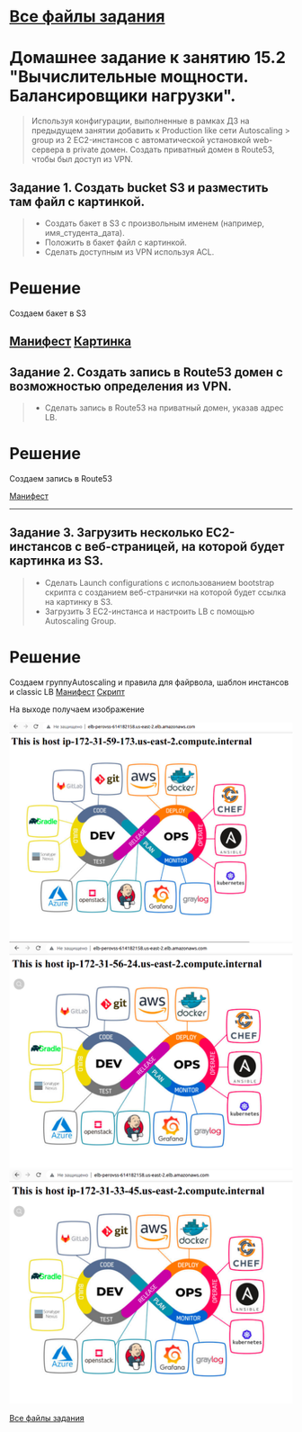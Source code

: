 # [Все файлы задания](https://github.com/Perovss/netology/tree/master/task15.2)

# Домашнее задание к занятию 15.2 "Вычислительные мощности. Балансировщики нагрузки".

> Используя конфигурации, выполненные в рамках ДЗ на предыдущем занятии добавить к Production like сети Autoscaling > group из 2 EC2-инстансов с  автоматической установкой web-сервера в private домен. Создать приватный домен в Route53, чтобы был доступ из VPN.

## Задание 1. Создать bucket S3 и разместить там файл с картинкой.

> - Создать бакет в S3 с произвольным именем (например, имя_студента_дата).
> - Положить в бакет файл с картинкой.
> - Сделать доступным из VPN используя ACL.

# Решение

Создаем бакет в S3

[Манифест](https://github.com/Perovss/netology/blob/master/task15.2/terraform/s3_bucket.tf)
[Картинка](https://github.com/Perovss/netology/blob/master/task15.2/terraform/files/netology.jpg)
---

## Задание 2. Создать запись в Route53 домен с возможностью определения из VPN.

> - Сделать запись в Route53 на приватный домен, указав адрес LB.

# Решение

Создаем запись в Route53

[Манифест](https://github.com/Perovss/netology/blob/master/task15.2/terraform/route53.tf)

---

## Задание 3. Загрузить несколько ЕС2-инстансов с веб-страницей, на которой будет картинка из S3.

> - Сделать Launch configurations с использованием bootstrap скрипта с созданием веб-странички на которой будет ссылка на картинку в S3.
> - Загрузить 3 ЕС2-инстанса и настроить LB с помощью Autoscaling Group.


# Решение
Создаем группуAutoscaling и правила для файрвола, шаблон инстансов и classic LB
[Манифест](https://github.com/Perovss/netology/blob/master/task15.2/terraform/autoscaling_lb.tf)
[Скрипт](https://github.com/Perovss/netology/blob/master/task15.2/terraform/files/bootstrap.tmpl)

На выходе получаем изображение

![1](https://github.com/Perovss/netology/blob/master/task15.2/pic1.png)
![2](https://github.com/Perovss/netology/blob/master/task15.2/pic2.png)
![3](https://github.com/Perovss/netology/blob/master/task15.2/pic3.png)



[Все файлы задания](https://github.com/Perovss/netology/tree/master/task15.2)